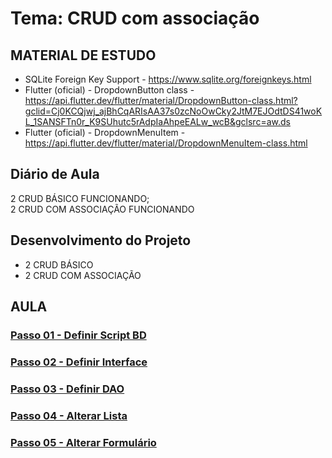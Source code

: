 # Tema: CRUD com associação

## MATERIAL DE ESTUDO
- SQLite Foreign Key Support - https://www.sqlite.org/foreignkeys.html
- Flutter (oficial) - DropdownButton<T> class - https://api.flutter.dev/flutter/material/DropdownButton-class.html?gclid=Cj0KCQjwj_ajBhCqARIsAA37s0zcNoOwCky2JtM7EJOdtDS41woKL_1SANSFTn0r_K9SUhutc5rAdpIaAhpeEALw_wcB&gclsrc=aw.ds
- Flutter (oficial) - DropdownMenuItem - https://api.flutter.dev/flutter/material/DropdownMenuItem-class.html
  
## Diário de Aula
2 CRUD BÁSICO FUNCIONANDO; <br>
2 CRUD COM ASSOCIAÇÃO FUNCIONANDO<br>

## Desenvolvimento do Projeto
- 2 CRUD BÁSICO
- 2 CRUD COM ASSOCIAÇÃO 
  
 
## AULA
### [Passo 01 - Definir Script BD](projeto/final/lib/database/sqlite/readme.md)
### [Passo 02 - Definir Interface](projeto/final/lib/view/interface/readme_interface_cidade_dao.md)
### [Passo 03 - Definir DAO](projeto/final/lib/database/sqlite/dao/readme.md)
### [Passo 04 - Alterar Lista](projeto/final/lib/view/readme.md)
### [Passo 05 - Alterar Formulário](projeto/final/lib/view/readme.md)
